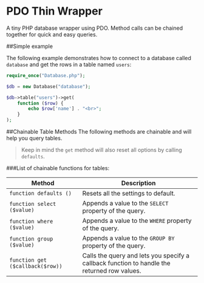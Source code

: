 # PDO Thin Wrapper

A tiny PHP database wrapper using PDO.
Method calls can be chained together for quick and easy queries.

##Simple example

The following example demonstrates how to connect to a database called ```database``` and get the rows in a table named ```users```:

```php
require_once("Database.php");

$db = new Database("database");

$db->table("users")->get(
    function ($row) {
        echo $row['name'] . "<br>";
    }
);
```

##Chainable Table Methods
The following methods are chainable and will help you query tables.
> Keep in mind the ```get``` method will also reset all options by calling ```defaults```.

###List of chainable functions for tables:

| Method | Description |
| --- | --- |
| ```function defaults ()``` | Resets all the settings to default. |
| ```function select ($value)``` | Appends a value to the ```SELECT``` property of the query. |
| ```function where ($value)``` | Appends a value to the ```WHERE``` property of the query. |
| ```function group ($value)``` | Appends a value to the ```GROUP BY``` property of the query. |
| ```function get ($callback($row))``` | Calls the query and lets you specify a callback function to handle the returned row values. |